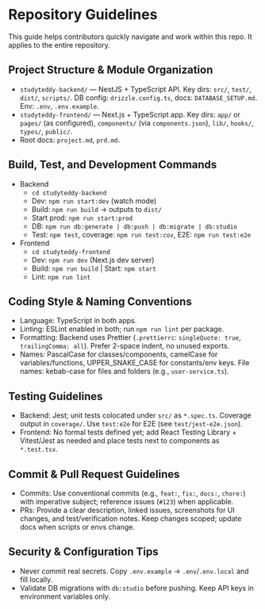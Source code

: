 # Repository Guidelines

This guide helps contributors quickly navigate and work within this repo. It applies to the entire repository.

## Project Structure & Module Organization
- `studyteddy-backend/` — NestJS + TypeScript API. Key dirs: `src/`, `test/`, `dist/`, `scripts/`. DB config: `drizzle.config.ts`, docs: `DATABASE_SETUP.md`. Env: `.env`, `.env.example`.
- `studyteddy-frontend/` — Next.js + TypeScript app. Key dirs: `app/` or `pages/` (as configured), `components/` (via `components.json`), `lib/`, `hooks/`, `types/`, `public/`.
- Root docs: `project.md`, `prd.md`.

## Build, Test, and Development Commands
- Backend
  - `cd studyteddy-backend`
  - Dev: `npm run start:dev` (watch mode)
  - Build: `npm run build` → outputs to `dist/`
  - Start prod: `npm run start:prod`
  - DB: `npm run db:generate | db:push | db:migrate | db:studio`
  - Test: `npm test`, coverage: `npm run test:cov`, E2E: `npm run test:e2e`
- Frontend
  - `cd studyteddy-frontend`
  - Dev: `npm run dev` (Next.js dev server)
  - Build: `npm run build` | Start: `npm start`
  - Lint: `npm run lint`

## Coding Style & Naming Conventions
- Language: TypeScript in both apps.
- Linting: ESLint enabled in both; run `npm run lint` per package.
- Formatting: Backend uses Prettier (`.prettierrc`: `singleQuote: true`, `trailingComma: all`). Prefer 2-space indent, no unused exports.
- Names: PascalCase for classes/components, camelCase for variables/functions, UPPER_SNAKE_CASE for constants/env keys. File names: kebab-case for files and folders (e.g., `user-service.ts`).

## Testing Guidelines
- Backend: Jest; unit tests colocated under `src/` as `*.spec.ts`. Coverage output in `coverage/`. Use `test:e2e` for E2E (see `test/jest-e2e.json`).
- Frontend: No formal tests defined yet; add React Testing Library + Vitest/Jest as needed and place tests next to components as `*.test.tsx`.

## Commit & Pull Request Guidelines
- Commits: Use conventional commits (e.g., `feat:`, `fix:`, `docs:`, `chore:`) with imperative subject; reference issues (`#123`) when applicable.
- PRs: Provide a clear description, linked issues, screenshots for UI changes, and test/verification notes. Keep changes scoped; update docs when scripts or envs change.

## Security & Configuration Tips
- Never commit real secrets. Copy `.env.example` → `.env`/`.env.local` and fill locally.
- Validate DB migrations with `db:studio` before pushing. Keep API keys in environment variables only.
